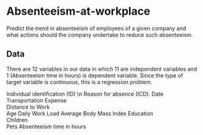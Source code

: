 # Absenteeism-at-workplace
Predict the trend in absenteeism of employees of a given company and what actions should the company undertake to reduce such absenteeism.

## Data
There are 12 variables in our data in which 11 are independent variables and 1 (Absenteeism time in hours) is dependent variable. Since the type of target variable is continuous, this is a regression problem.

Individual identification (ID) \n
Reason for absence (ICD).
Date	
Transportation Expense	
Distance to Work	
Age	
Daily Work Load 
Average	Body Mass Index	
Education	
Children	
Pets
Absenteeism time in hours
